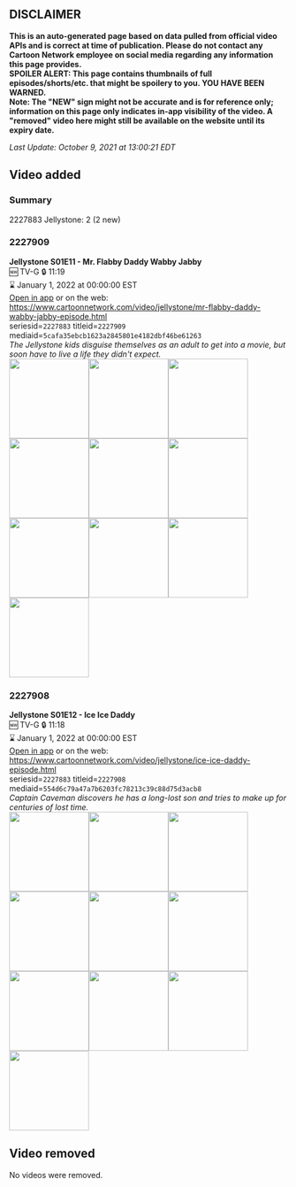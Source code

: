 ## DISCLAIMER
**This is an auto-generated page based on data pulled from official video APIs and is correct at time of publication. Please do not contact any Cartoon Network employee on social media regarding any information this page provides.**  
**SPOILER ALERT: This page contains thumbnails of full episodes/shorts/etc. that might be spoilery to you. YOU HAVE BEEN WARNED.**  
**Note: The "NEW" sign might not be accurate and is for reference only; information on this page only indicates in-app visibility of the video. A "removed" video here might still be available on the website until its expiry date.**  

_Last Update: October 9, 2021 at 13:00:21 EDT_
## Video added
### Summary
2227883 Jellystone: 2 (2 new)  
### 2227909
**Jellystone S01E11 - Mr. Flabby Daddy Wabby Jabby**  
🆕 TV-G 🔒 11:19  
⌛ January 1, 2022 at 00:00:00 EST  
[Open in app](https://cnvideo.sercomkc.org/redirector.html?type=cnapp&seriesid=2227883&titleid=2227909&mediaid=5cafa35ebcb1623a2845801e4182dbf46be61263) or on the web: https://www.cartoonnetwork.com/video/jellystone/mr-flabby-daddy-wabby-jabby-episode.html  
seriesid=`2227883` titleid=`2227909` mediaid=`5cafa35ebcb1623a2845801e4182dbf46be61263`  
_The Jellystone kids disguise themselves as an adult to get into a movie, but soon have to live a life they didn't expect._  
<a href="https://s3.amazonaws.com/cartoonorchestrator/2227909_001_1280x720.jpg"><img src="https://s3.amazonaws.com/cartoonorchestrator/2227909_001_640x360.jpg" height="144px" /></a><a href="https://s3.amazonaws.com/cartoonorchestrator/2227909_002_1280x720.jpg"><img src="https://s3.amazonaws.com/cartoonorchestrator/2227909_002_640x360.jpg" height="144px" /></a><a href="https://s3.amazonaws.com/cartoonorchestrator/2227909_003_1280x720.jpg"><img src="https://s3.amazonaws.com/cartoonorchestrator/2227909_003_640x360.jpg" height="144px" /></a><a href="https://s3.amazonaws.com/cartoonorchestrator/2227909_004_1280x720.jpg"><img src="https://s3.amazonaws.com/cartoonorchestrator/2227909_004_640x360.jpg" height="144px" /></a><a href="https://s3.amazonaws.com/cartoonorchestrator/2227909_005_1280x720.jpg"><img src="https://s3.amazonaws.com/cartoonorchestrator/2227909_005_640x360.jpg" height="144px" /></a><a href="https://s3.amazonaws.com/cartoonorchestrator/2227909_006_1280x720.jpg"><img src="https://s3.amazonaws.com/cartoonorchestrator/2227909_006_640x360.jpg" height="144px" /></a><a href="https://s3.amazonaws.com/cartoonorchestrator/2227909_007_1280x720.jpg"><img src="https://s3.amazonaws.com/cartoonorchestrator/2227909_007_640x360.jpg" height="144px" /></a><a href="https://s3.amazonaws.com/cartoonorchestrator/2227909_008_1280x720.jpg"><img src="https://s3.amazonaws.com/cartoonorchestrator/2227909_008_640x360.jpg" height="144px" /></a><a href="https://s3.amazonaws.com/cartoonorchestrator/2227909_009_1280x720.jpg"><img src="https://s3.amazonaws.com/cartoonorchestrator/2227909_009_640x360.jpg" height="144px" /></a><a href="https://s3.amazonaws.com/cartoonorchestrator/2227909_010_1280x720.jpg"><img src="https://s3.amazonaws.com/cartoonorchestrator/2227909_010_640x360.jpg" height="144px" /></a>
### 2227908
**Jellystone S01E12 - Ice Ice Daddy**  
🆕 TV-G 🔒 11:18  
⌛ January 1, 2022 at 00:00:00 EST  
[Open in app](https://cnvideo.sercomkc.org/redirector.html?type=cnapp&seriesid=2227883&titleid=2227908&mediaid=554d6c79a47a7b6203fc78213c39c88d75d3acb8) or on the web: https://www.cartoonnetwork.com/video/jellystone/ice-ice-daddy-episode.html  
seriesid=`2227883` titleid=`2227908` mediaid=`554d6c79a47a7b6203fc78213c39c88d75d3acb8`  
_Captain Caveman discovers he has a long-lost son and tries to make up for centuries of lost time._  
<a href="https://s3.amazonaws.com/cartoonorchestrator/2227908_001_1280x720.jpg"><img src="https://s3.amazonaws.com/cartoonorchestrator/2227908_001_640x360.jpg" height="144px" /></a><a href="https://s3.amazonaws.com/cartoonorchestrator/2227908_002_1280x720.jpg"><img src="https://s3.amazonaws.com/cartoonorchestrator/2227908_002_640x360.jpg" height="144px" /></a><a href="https://s3.amazonaws.com/cartoonorchestrator/2227908_003_1280x720.jpg"><img src="https://s3.amazonaws.com/cartoonorchestrator/2227908_003_640x360.jpg" height="144px" /></a><a href="https://s3.amazonaws.com/cartoonorchestrator/2227908_004_1280x720.jpg"><img src="https://s3.amazonaws.com/cartoonorchestrator/2227908_004_640x360.jpg" height="144px" /></a><a href="https://s3.amazonaws.com/cartoonorchestrator/2227908_005_1280x720.jpg"><img src="https://s3.amazonaws.com/cartoonorchestrator/2227908_005_640x360.jpg" height="144px" /></a><a href="https://s3.amazonaws.com/cartoonorchestrator/2227908_006_1280x720.jpg"><img src="https://s3.amazonaws.com/cartoonorchestrator/2227908_006_640x360.jpg" height="144px" /></a><a href="https://s3.amazonaws.com/cartoonorchestrator/2227908_007_1280x720.jpg"><img src="https://s3.amazonaws.com/cartoonorchestrator/2227908_007_640x360.jpg" height="144px" /></a><a href="https://s3.amazonaws.com/cartoonorchestrator/2227908_008_1280x720.jpg"><img src="https://s3.amazonaws.com/cartoonorchestrator/2227908_008_640x360.jpg" height="144px" /></a><a href="https://s3.amazonaws.com/cartoonorchestrator/2227908_009_1280x720.jpg"><img src="https://s3.amazonaws.com/cartoonorchestrator/2227908_009_640x360.jpg" height="144px" /></a><a href="https://s3.amazonaws.com/cartoonorchestrator/2227908_010_1280x720.jpg"><img src="https://s3.amazonaws.com/cartoonorchestrator/2227908_010_640x360.jpg" height="144px" /></a>
## Video removed
No videos were removed.  
